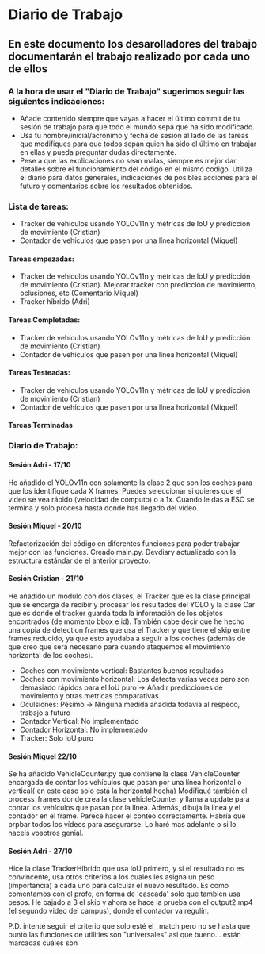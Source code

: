 # Diario de Trabajo
## En este documento los desarolladores del trabajo documentarán el trabajo realizado por cada uno de ellos
### A la hora de usar el "Diario de Trabajo" sugerimos seguir las siguientes indicaciones:
- Añade contenido siempre que vayas a hacer el último commit de tu sesión de trabajo para que todo el mundo sepa que ha sido modificado.
- Usa tu nombre/inicial/acrónimo y fecha de sesion al lado de las tareas que modifiques para que todos sepan quien ha sido el último en trabajar en ellas y pueda preguntar dudas directamente.
- Pese a que las explicaciones no sean malas, siempre es mejor dar detalles sobre el funcionamiento del código en el mismo codigo. Utiliza el diario para datos generales, indicaciones de posibles acciones para el futuro y comentarios sobre los resultados obtenidos.

### Lista de tareas:
- Tracker de vehículos usando YOLOv11n y métricas de IoU y predicción de movimiento (Cristian)
- Contador de vehículos que pasen por una línea horizontal (Miquel)
#### Tareas empezadas:
- Tracker de vehículos usando YOLOv11n y métricas de IoU y predicción de movimiento (Cristian). Mejorar tracker con predicción de movimiento, oclusiones, etc (Comentario Miquel)
- Tracker híbrido (Adri)
#### Tareas Completadas:
- Tracker de vehículos usando YOLOv11n y métricas de IoU y predicción de movimiento (Cristian)
- Contador de vehículos que pasen por una línea horizontal (Miquel)
#### Tareas Testeadas:
- Tracker de vehículos usando YOLOv11n y métricas de IoU y predicción de movimiento (Cristian)
- Contador de vehículos que pasen por una línea horizontal (Miquel)
#### Tareas Terminadas

### Diario de Trabajo:

#### Sesión Adri - 17/10
He añadido el YOLOv11n con solamente la clase 2 que son los coches para que los identifique cada X frames. Puedes seleccionar si quieres que el video se vea rápido (velocidad de cómputo) o a 1x. Cuando le das a ESC se termina y solo procesa hasta donde has llegado del vídeo.

#### Sesión Miquel - 20/10
Refactorización del código en diferentes funciones para poder trabajar mejor con las funciones. Creado main.py.
Devdiary actualizado con la estructura estándar de el anterior proyecto.

#### Sesión Cristian - 21/10
He añadido un modulo con dos clases, el Tracker que es la clase principal que se encarga de recibir y procesar los resultados del YOLO y la clase Car que es donde el tracker guarda toda la información de los objetos encontrados (de momento bbox e id). 
También cabe decir que he hecho una copia de detection frames que usa el Tracker y que tiene el skip entre frames reducido, ya que esto ayudaba a seguir a los coches (además de que creo que será necesario para cuando ataquemos el movimiento horizontal de los coches).

- Coches con movimiento vertical: Bastantes buenos resultados
- Coches con movimiento horizontal: Los detecta varias veces pero son demasiado rápidos para el IoU puro → Añadir predicciones de movimiento y otras metricas comparativas
- Oculsiones: Pésimo → Ninguna medida añadida todavia al respeco, trabajo a futuro
- Contador Vertical: No implementado
- Contador Horizontal: No implementado
- Tracker: Solo IoU puro

#### Sesión Miquel 22/10
Se ha añadido VehicleCounter.py que contiene la clase VehicleCounter encargada de contar los vehículos que pasan por una línea horizontal o vertical( en este caso solo está la horizontal hecha)
Modifiqué también el process_frames donde crea la clase vehicleCounter y llama a update para contar los vehículos que pasan por la línea. 
Además, dibuja la línea y el contador en el frame. 
Parece hacer el conteo correctamente. Habría que prpbar todos los vídeos para asegurarse. Lo haré mas adelante o si lo haceis vosotros genial.

#### Sesión Adri - 27/10
Hice la clase TrackerHíbrido que usa IoU primero, y si el resultado no es convincente, usa otros criterios a los cuales les asigna un peso (importancia) a cada uno para calcular el nuevo resultado. Es como comentamos con el profe, en forma de 'cascada' solo que también usa pesos. He bajado a 3 el skip y ahora se hace la prueba con el output2.mp4 (el segundo video del campus), donde el contador va regulín. 

P.D. intenté seguir el criterio que solo esté el _match pero no se hasta que punto las funciones de utilities son "universales" asi que bueno... están marcadas cuáles son

